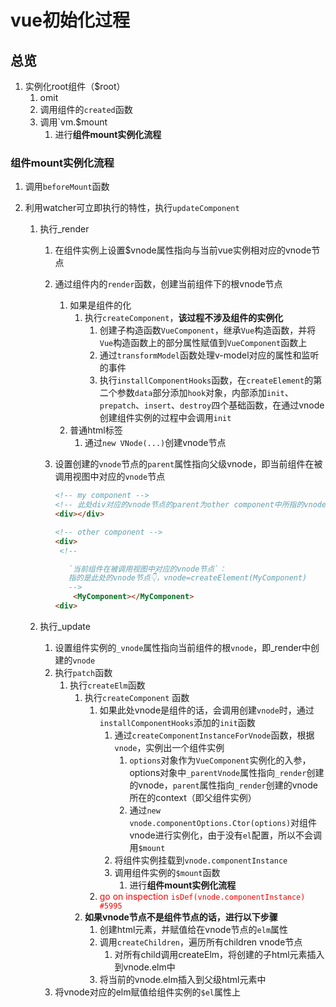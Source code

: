 # vue初始化过程

## 总览

1. 实例化root组件（$root）
   1. omit
   2. 调用组件的`created`函数
   3. 调用`vm.$mount
      1. 进行**组件mount实例化流程**

### 组件mount实例化流程

1. 调用`beforeMount`函数

2. 利用watcher可立即执行的特性，执行`updateComponent`

   1. 执行_render

      1. 在组件实例上设置$vnode属性指向与当前vue实例相对应的vnode节点

      2. 通过组件内的`render`函数，创建当前组件下的根vnode节点

         1. 如果是组件的化
            1. 执行`createComponent`，**该过程不涉及组件的实例化**
               1. 创建子构造函数`VueComponent`，继承`Vue`构造函数，并将`Vue`构造函数上的部分属性赋值到`VueComponent`函数上
               2. 通过`transformModel`函数处理v-model对应的属性和监听的事件
               3. 执行`installComponentHooks`函数，在`createElement`的第二个参数`data`部分添加`hook`对象，内部添加`init`、`prepatch`、`insert`、`destroy`四个基础函数，在通过vnode创建组件实例的过程中会调用`init`
         2. 普通html标签
            1. 通过`new VNode(...)`创建vnode节点

      3. 设置创建的`vnode`节点的`parent`属性指向父级vnode，即当前组件在被调用视图中对应的`vnode`节点

         ```html
         <!-- my component -->
         <!-- 此处div对应的vnode节点的parent为other component中所指的vnode节点 -->
         <div></div>
         
         <!-- other component -->
         <div>
          <!-- 

            `当前组件在被调用视图中对应的vnode节点`：
            指的是此处的vnode节点👇，vnode=createElement(MyComponent)
            -->
             <MyComponent></MyComponent>
         <div>
         ```

   2. 执行_update

      1. 设置组件实例的`_vnode`属性指向当前组件的根`vnode`，即_render中创建的`vnode`
      2. 执行`patch`函数
         1. 执行`createElm`函数
            1. 执行`createComponent` 函数
               1. 如果此处vnode是组件的话，会调用创建`vnode`时，通过`installComponentHooks`添加的`init`函数
                  1. 通过`createComponentInstanceForVnode`函数，根据`vnode`，实例出一个组件实例
                     1. `options`对象作为`VueComponent`实例化的入参，options对象中`_parentVnode`属性指向`_render`创建的vnode，`parent`属性指向`_render`创建的vnode所在的context（即父组件实例）
                     2. 通过`new vnode.componentOptions.Ctor(options)`对组件vnode进行实例化，由于没有`el`配置，所以不会调用`$mount`
                  2. 将组件实例挂载到`vnode.componentInstance`
                  3. 调用组件实例的`$mount`函数
                     1. 进行**组件mount实例化流程**
               2. <span style="color:red">go on inspection `isDef(vnode.componentInstance) #5995`</span>
            2. **如果vnode节点不是组件节点的话，进行以下步骤**
               1. 创建html元素，并赋值给在vnode节点的`elm`属性
               2. 调用`createChildren`，遍历所有children vnode节点
                  1. 对所有child调用createElm，将创建的子html元素插入到vnode.elm中
               3. 将当前的vnode.elm插入到父级html元素中
      3. 将vnode对应的elm赋值给组件实例的`$el`属性上
